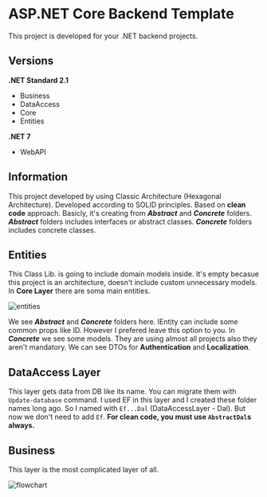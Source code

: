 # ASP.NET Core Backend Template

This project is developed for your .NET backend projects.

## Versions

**.NET Standard 2.1**
- Business
- DataAccess
- Core
- Entities

**.NET 7**
- WebAPI

## Information
This project developed by using Classic Architecture (Hexagonal Architecture). Developed according to SOLID principles. Based on **clean code** approach. 
Basicly, it's creating from ***Abstract*** and ***Concrete*** folders.
***Abstract*** folders includes interfaces or abstract classes.
***Concrete*** folders includes concrete classes.

## Entities
This Class Lib. is going to include domain models inside. It's empty becasue this project is an architecture, doesn't include custom unnecessary models.
In **Core Layer** there are soma main entities.  

![entities](https://github.com/Dagbfatih/MyArchitecture/assets/74913012/68f328e3-3a33-43e5-9e20-f93e5b96d8b9)

We see ***Abstract*** and ***Concrete*** folders here. IEntity can include some common props like ID. However I prefered leave this option to you.
In ***Concrete*** we see some models. They are using almost all projects also they aren't mandatory.
We can see DTOs for **Authentication** and **Localization**.

## DataAccess Layer
This layer gets data from DB like its name. You can migrate them with `Update-database` command.
I used EF in this layer and I created these folder names long ago. So I named with `Ef...Dal` (DataAccessLayer - Dal). But now we don't need to add `Ef`.
**For clean code, you must use `AbstractDal`s always.**

## Business
This layer is the most complicated layer of all.

![flowchart](https://github.com/Dagbfatih/MyArchitecture/assets/74913012/6abcb74a-4bd5-4f8b-8e40-fc576e15096f)

